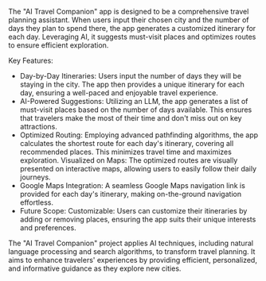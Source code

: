 The "AI Travel Companion" app is designed to be a comprehensive travel planning assistant. When users input their chosen city and the number of days they plan to spend there, the app generates a customized itinerary for each day. Leveraging AI, it suggests must-visit places and optimizes routes to ensure efficient exploration.

Key Features:

- Day-by-Day Itineraries: Users input the number of days they will be staying in the city. The app then provides a unique itinerary for each day, ensuring a well-paced and enjoyable travel experience.
- AI-Powered Suggestions: Utilizing an LLM, the app generates a list of must-visit places based on the number of days available. This ensures that travelers make the most of their time and don't miss out on key attractions.
- Optimized Routing: Employing advanced pathfinding algorithms, the app calculates the shortest route for each day's itinerary, covering all recommended places. This minimizes travel time and maximizes exploration.
Visualized on Maps: The optimized routes are visually presented on interactive maps, allowing users to easily follow their daily journeys.
- Google Maps Integration: A seamless Google Maps navigation link is provided for each day's itinerary, making on-the-ground navigation effortless.
- Future Scope:
Customizable: Users can customize their itineraries by adding or removing places, ensuring the app suits their unique interests and preferences.

The "AI Travel Companion" project applies AI techniques, including natural language processing and search algorithms, to transform travel planning. It aims to enhance travelers' experiences by providing efficient, personalized, and informative guidance as they explore new cities.


